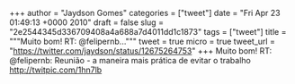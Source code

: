 
+++
author = "Jaydson Gomes"
categories = ["tweet"]
date = "Fri Apr 23 01:49:13 +0000 2010"
draft = false
slug = "2e2544345d336709408a4a688a7d4011dd1c1873"
tags = ["tweet"]
title = """Muito bom! RT: @felipernb..."""
tweet = true
micro = true
tweet_url = "https://twitter.com/jaydson/status/12675264753"
+++
Muito bom! RT: @felipernb: Reunião - a maneira mais prática de evitar o trabalho http://twitpic.com/1hn7lb
